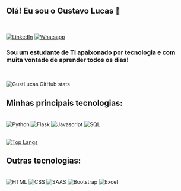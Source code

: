 ## Olá! Eu sou o Gustavo Lucas 🐍

<br/>

[![LinkedIn](https://img.shields.io/badge/LinkedIn-0077B5?style=for-the-badge&logo=linkedin&logoColor=white)](https://www.linkedin.com/in/gustavo-lucas-dos-santos-7a179a226/)
[![Whatsapp](https://img.shields.io/badge/WhatsApp-25D366?style=for-the-badge&logo=whatsapp&logoColor=white)](https://wa.me/5511981537107)

### Sou um estudante de TI apaixonado por tecnologia e com muita vontade de aprender todos os dias!

<br/>

![GustLucas GitHub stats](https://github-readme-stats.vercel.app/api?username=GustLucas&show_icons=true&theme=tokyonight)

## Minhas principais tecnologias:

<div style="display: inline_block"><br/>
    <img align='center' alt='Python' src=https://img.shields.io/badge/Python-14354C?style=for-the-badge&logo=python&logoColor=white>
    <img align='center' alt='Flask' src=https://img.shields.io/badge/Flask-000000?style=for-the-badge&logo=flask&logoColor=white>
    <img align='center' alt='Javascript' src=https://img.shields.io/badge/JavaScript-F7DF1E?style=for-the-badge&logo=javascript&logoColor=black>
    <img align='center' alt='SQL' src=https://img.shields.io/badge/MySQL-00000F?style=for-the-badge&logo=mysql&logoColor=white>
</div></br>

[![Top Langs](https://github-readme-stats.vercel.app/api/top-langs/?username=GustLucas&layout=compact)](https://github.com/GustLucas/github-readme-stats)

## Outras tecnologias:

<div style='display: inline_block'><br/>
<img align='center' alt='HTML' src=https://img.shields.io/badge/HTML-239120?style=for-the-badge&logo=html5&logoColor=white>
<img align='center' alt='CSS' src=https://img.shields.io/badge/CSS-239120?&style=for-the-badge&logo=css3&logoColor=white>
<img align='center' alt='SAAS' src=https://img.shields.io/badge/Sass-CC6699?style=for-the-badge&logo=sass&logoColor=white>
<img align='center' alt='Bootstrap' src=https://img.shields.io/badge/Bootstrap-563D7C?style=for-the-badge&logo=bootstrap&logoColor=white>
<img align='center' alt='Excel' src=https://img.shields.io/badge/Microsoft_Excel-217346?style=for-the-badge&logo=microsoft-excel&logoColor=white>
</div>
    
